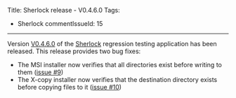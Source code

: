 Title: Sherlock release - V0.4.6.0
Tags:
  - Sherlock
commentIssueId: 15
---

Version [V0.4.6.0](https://github.com/pvandervelde/Sherlock/releases/tag/v0.4.6.0) of the [Sherlock](/projects/sherlock.html) regression testing application has been released. This release provides two bug fixes:

* The MSI installer now verifies that all directories exist before writing to them ([issue #9](https://github.com/pvandervelde/Sherlock/issues/9))
* The X-copy installer now verifies that the destination directory exists before copying files to it ([issue #10](https://github.com/pvandervelde/Sherlock/issues/10))
